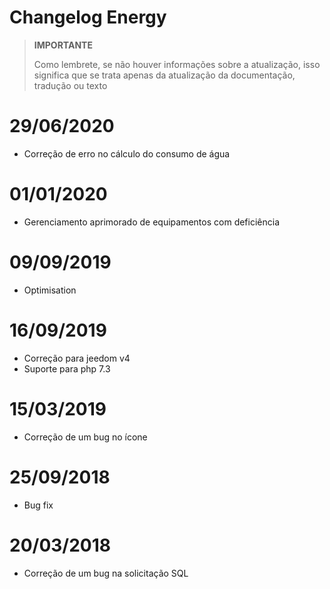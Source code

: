 # Changelog Energy

>**IMPORTANTE**
>
>Como lembrete, se não houver informações sobre a atualização, isso significa que se trata apenas da atualização da documentação, tradução ou texto

# 29/06/2020

- Correção de erro no cálculo do consumo de água

# 01/01/2020

- Gerenciamento aprimorado de equipamentos com deficiência

# 09/09/2019

- Optimisation

# 16/09/2019

- Correção para jeedom v4
- Suporte para php 7.3

# 15/03/2019

- Correção de um bug no ícone

# 25/09/2018

- Bug fix

# 20/03/2018

-  Correção de um bug na solicitação SQL
